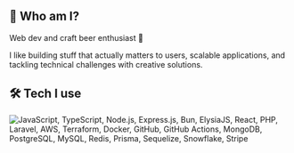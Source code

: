 ## 🤔 Who am I?

Web dev and craft beer enthusiast 🍺

I like building stuff that actually matters to users, scalable applications, and tackling technical challenges with creative solutions.

## 🛠️ Tech I use

<div align="left">
  <img src="https://go-skill-icons.vercel.app/api/icons?i=js,ts,nodejs,expressjs,bun,elysia,react,php,laravel,aws,terraform,docker,github,githubactions,mongodb,postgres,mysql,redis,prisma,sequelize,snowflake,stripe" alt="JavaScript, TypeScript, Node.js, Express.js, Bun, ElysiaJS, React, PHP, Laravel, AWS, Terraform, Docker, GitHub, GitHub Actions, MongoDB, PostgreSQL, MySQL, Redis, Prisma, Sequelize, Snowflake, Stripe" title="JavaScript, TypeScript, Node.js, Express.js, Bun, ElysiaJS, React, PHP, Laravel, AWS, Terraform, Docker, GitHub, GitHub Actions, MongoDB, PostgreSQL, MySQL, Redis, Prisma, Sequelize, Snowflake, Stripe" />
</div>
